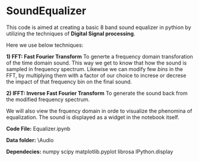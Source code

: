 # SoundEqualizer
This code is aimed at creating a basic 8 band sound equalizer in pythion by utilizing the techniques of **Digital Signal processing**.

Here we use below techniques:

**1) FFT: Fast Fourier Transform**
  To generte a frequency domain transforation of the time domain sound. This way we get to know that how the sound is sampled in frequency spectrum. Likewise we can modify few *bins* in the FFT, by multiplying them with a factor of our choice to increse or decrese the impact of that frequency bin on the final sound.

**2) IFFT: Inverse Fast Fourier Transform**
  To generate the sound back from the modified frequency spectrum.
  
We will also view the frquency domain in orde to visualize the phenomina of equalization.
The sound is displayed as a widget in the notebook itself.
  
  
**Code File:** Equalizer.ipynb

**Data folder:** \Audio

**Dependecies:**
numpy
scipy
matplotlib.pyplot
librosa
IPython.display
